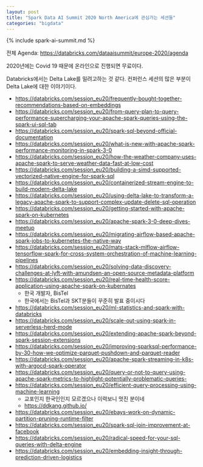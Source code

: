 ```yaml
---
layout: post
title: "Spark Data AI Summit 2020 North America에 관심가는 세션들"
categories: "bigdata"
---
```


{% include spark-ai-summit.md %}

전체 Agenda: https://databricks.com/dataaisummit/europe-2020/agenda

2020년에는 Covid 19 때문에 온라인으로 진행되면 무료이다.

Databricks에서는 Delta Lake를 밀려고하는 것 같다. 컨퍼런스 세션의 많은 부분이 Delta Lake에 대한 이야기이다.

- https://databricks.com/session_eu20/frequently-bought-together-recommendations-based-on-embeddings
- https://databricks.com/session_eu20/from-query-plan-to-query-performance-supercharging-your-apache-spark-queries-using-the-spark-ui-sql-tab
- https://databricks.com/session_eu20/spark-sql-beyond-official-documentation
- https://databricks.com/session_eu20/what-is-new-with-apache-spark-performance-monitoring-in-spark-3-0
- https://databricks.com/session_eu20/how-the-weather-company-uses-apache-spark-to-serve-weather-data-fast-at-low-cost
- https://databricks.com/session_eu20/building-a-simd-supported-vectorized-native-engine-for-spark-sql
- https://databricks.com/session_eu20/containerized-stream-engine-to-build-modern-delta-lake
- https://databricks.com/session_eu20/using-delta-lake-to-transform-a-legacy-apache-spark-to-support-complex-update-delete-sql-operation
- https://databricks.com/session_eu20/getting-started-with-apache-spark-on-kubernetes
- https://databricks.com/session_eu20/apache-spark-3-0-deep-dives-meetup
- https://databricks.com/session_eu20/migrating-airflow-based-apache-spark-jobs-to-kubernetes-the-native-way
- https://databricks.com/session_eu20/mats-stack-mlflow-airflow-tensorflow-spark-for-cross-system-orchestration-of-machine-learning-pipelines
- https://databricks.com/session_eu20/solving-data-discovery-challenges-at-lyft-with-amundsen-an-open-source-metadata-platform
- https://databricks.com/session_eu20/real-time-health-score-application-using-apache-spark-on-kubernates
    - 한국 개발자, BisTel
    - 한국에서는 BisTel과 SKT분들이 꾸준히 발표 중이시다
- https://databricks.com/session_eu20/ml-statistics-and-spark-with-databricks
- https://databricks.com/session_eu20/scale-out-using-spark-in-serverless-herd-mode
- https://databricks.com/session_eu20/extending-apache-spark-beyond-spark-session-extensions
- https://databricks.com/session_eu20/improving-sparksql-performance-by-30-how-we-optimize-parquet-pushdown-and-parquet-reader
- https://databricks.com/session_eu20/apache-spark-streaming-in-k8s-with-argocd-spark-operator
- https://databricks.com/session_eu20/query-or-not-to-query-using-apache-spark-metrics-to-highlight-potentially-problematic-queries-
- https://databricks.com/session_eu20/efficient-query-processing-using-machine-learning
    - 교포인지 한국인인지 모르겠으나 이력보니 멋진 분이네
    - https://ddkang.github.io/
- https://databricks.com/session_eu20/ebays-work-on-dynamic-partition-pruning-runtime-filter
- https://databricks.com/session_eu20/spark-sql-join-improvement-at-facebook
- https://databricks.com/session_eu20/radical-speed-for-your-sql-queries-with-delta-engine
- https://databricks.com/session_eu20/embedding-insight-through-prediction-driven-logistics
